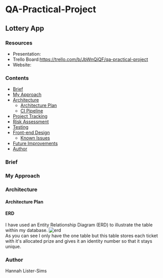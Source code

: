 # QA-Practical-Project
## **Lottery App**

### **Resources**

* Presentation:
* Trello Board:https://trello.com/b/JbWnQiQF/qa-practical-project
* Website: 

### **Contents**
* [Brief](#brief)
* [My Approach](#my-approach)
* [Architecture](#architecture)
  * [Architecture Plan](#architecture-plan)
  * [CI Pipeline](#ci-pipeline)
* [Project Tracking](#project-tracking)
* [Risk Assessment](#risk-assessment)
* [Testing](#testing)
* [Front-end Design](#front-end-design)
  * [Known Issues](#known-issues)
* [Future Improvements](#future-improvements)
* [Author](#author)

### **Brief**

### **My Approach**

### **Architecture**
#### **Architecture Plan**

#### **ERD**
I have used an Entity Relationship Diagram (ERD) to illustrate the table within my database.
![erd][erd]  
As you can see I only have the one table but this table stores each ticket with it's allocated prize and gives it an identity number so that it stays unique.


### **Author**
Hannah Lister-Sims

[erd]:https://i.imgur.com/pXvji8l.png?1
